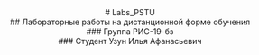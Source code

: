 <center> # Labs_PSTU </center>
<center> ## Лабораторные работы на дистанционной форме обучения </center>
<center> ### Группа РИС-19-бз </center>
<center> ### Студент Узун Илья Афанасьевич </center>
